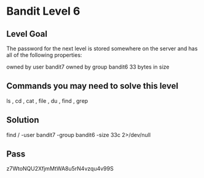 # Bandit Level 6
## Level Goal
The password for the next level is stored somewhere on the server and has all of the following properties:

owned by user bandit7
owned by group bandit6
33 bytes in size

## Commands you may need to solve this level
ls , cd , cat , file , du , find , grep

## Solution
find / -user bandit7 -group bandit6 -size 33c 2>/dev/null

## Pass
z7WtoNQU2XfjmMtWA8u5rN4vzqu4v99S
